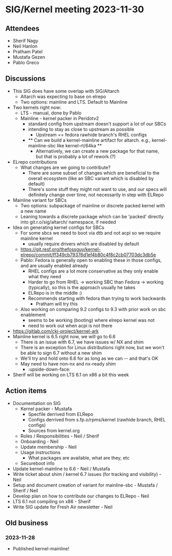 # SIG/Kernel meeting 2023-11-30

## Attendees

* Sherif Nagy
* Neil Hanlon
* Pratham Patel
* Mustafa Gezen
* Pablo Greco

## Discussions

* This SIG does have some overlap with SIG/Altarch
    * Altarch was expecting to base on elrepo
    * Two options: mainline and LTS. Default to Mainline
* Two kernels right now:
    * LTS - manual, done by Pablo
    * Mainline - kernel packer in Peridotv2
        * standard config from upstream doesn't support a lot of our SBCs
        * intending to stay as close to upstream as possible
            * Upstream == fedora rawhide branch's RHEL configs
        * ** Can we build a kernel-mainline artifact for altarch. e.g., kernel-mainline-sbc like kernel-rt/64ka **
            * Alternatively, we can create a new package for that name, but that is probably a lot of rework (?)
* ELrepo contributions
    * What changes are we going to contribute?
        * There are some subset of changes which are beneficial to the overall ecosystem (like an SBC variant which is disabled by default)
        * There's some stuff they might not want to use, and our specs will definitely change over time, not necessarily in step with ELRepo
* Mainline variant for SBCs
    * Two options: subpackage of mainline or discrete packed kernel with a new name
    * Leaning towards a discrete package which can be 'packed' directly into git.r.o/sig/altarch/ namespace, if needed
* Idea on generating kernel configs for SBCs
    * For some sbcs we need to boot via dtb and not acpi so we require mainline kernel
        * usually require drivers which are disabled by default
    * https://git.resf.org/thefossguy/kernel-elrepo/commit/ff349cb79376d1ef4b80c4f8c2cb07703dc3db5e
    * Pablo: Fedora is generally open to enabling these in those configs, and are usually enabled already
        * RHEL configs are a lot more conservative as they only enable what they need
        * Harder to go from RHEL -> working SBC than Fedora -> working (typically), so this is the approach usually he takes
        * ELRepo is in the middle :)
        * Recommends starting with fedora than trying to work backwards
            * Pratham will try this
    * Also working on comparing 9.2 configs to 9.3 with prior work on sbc enablement
        * seems to be working (booting) where elrepo kernel was not
        * need to work out when acpi is not there
* https://gitlab.com/cki-project/kernel-ark
* Mainline kernel is 6.5 right now, we will go to 6.6
    * There is an issue with 6.7, we have issues w/ NX and shim
    * There is an exception for Linux distributions right now, but we won't be able to sign 6.7 without a new shim
    * We'll try and hold onto 6.6 for as long as we can -- and that's OK
    * May need to have non-nx and nx-ready shim
        * :upside-down-face:
* Sherif will be working on LTS 6.1 on x86 a bit this week

## Action items

* Documentation on SIG
    * Kernel packer - Mustafa
        * Specfile derrived from ELRepo
        * Configs derrived from s.fp.o/rpms/kernel (rawhide branch, RHEL configs)
        * Sources from kernel.org
    * Roles / Responsibilities - Neil / Sherif
    * Onboarding - Neil
    * Update membership - Neil
    * Usage instructions
        * What packages are available, what are they, etc
    * Secureboot info
* Update kernel-mainline to 6.6 - Neil / Mustafa
* Write ticket about shim / kernel 6.7 issues (for tracking and visibility) - Neil
* Setup and document creation of variant for mainline-sbc - Mustafa / Sherif / Neil
* Develop plan on how to contribute our changes to ELRepo - Neil
* LTS 6.1 not compiling on x86 - Sherif
* Write SIG update for Fresh Air newsletter - Neil

## Old business

### 2023-11-28

* Published kernel-mainline! 
